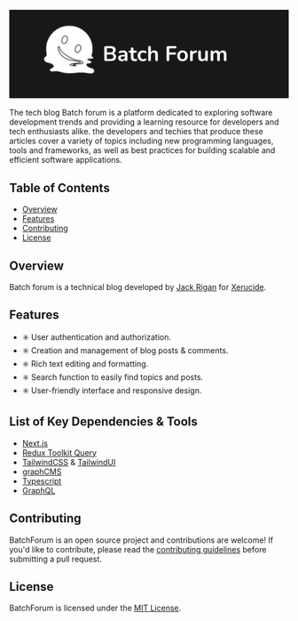 ![banner](./readme-assets/readme-banner.png)

The tech blog Batch forum is a platform dedicated to exploring software development trends and providing a learning resource for developers and tech enthusiasts alike.
the developers and techies that produce these articles cover a variety of topics including new programming languages, tools and frameworks, as well as best practices for building scalable and efficient software applications.

## Table of Contents
- [Overview](#overview)
- [Features](#features)
- [Contributing](#contributing)
- [License](#license)


## Overview
Batch forum is a technical blog developed by [Jack Rigan](http://jackrigan.com/) for [Xerucide](http://xerucide.com/).



## Features
- :eight_spoked_asterisk: User authentication and authorization.
- :eight_spoked_asterisk: Creation and management of blog posts & comments.
- :eight_spoked_asterisk: Rich text editing and formatting.
- :eight_spoked_asterisk: Search function to easily find topics and posts.
- :eight_spoked_asterisk: User-friendly interface and responsive design.


## List of Key Dependencies & Tools
- [Next.js](https://nextjs.org/)
- [Redux Toolkit Query](https://redux-toolkit.js.org/tutorials/rtk-query)
- [TailwindCSS](https://tailwindcss.com/) & [TailwindUI](https://tailwindui.com/)
- [graphCMS](https://hygraph.com/?utm_term=hygraph&utm_campaign=EN_GL_Brand&utm_source=adwords&utm_medium=ppc&hsa_acc=2816788452&hsa_cam=17743993835&hsa_grp=141602476209&hsa_ad=610084431591&hsa_src=g&hsa_tgt=kwd-1681477926128&hsa_kw=hygraph&hsa_mt=p&hsa_net=adwords&hsa_ver=3)
- [Typescript](https://www.typescriptlang.org/)
- [GraphQL](https://circleci.com/blog/introduction-to-graphql/?utm_source=google&utm_medium=sem&utm_campaign=sem-google-dg--uscan-en-dsa-maxConv-auth-nb&utm_term=g_-_c__dsa_&utm_content=)


## Contributing
BatchForum is an open source project and contributions are welcome! If you'd like to contribute, please read the [contributing guidelines](https://github.com/jackxn/batchforum/blob/master/CONTRIBUTING.md) before submitting a pull request.

## License
BatchForum is licensed under the [MIT License](https://github.com/jackxn/batchforum/blob/master/LICENSE).


































